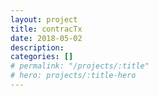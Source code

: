 ```yaml
---
layout: project
title: contracTx
date: 2018-05-02
description:
categories: []
# permalink: "/projects/:title"
# hero: projects/:title-hero
---
```

